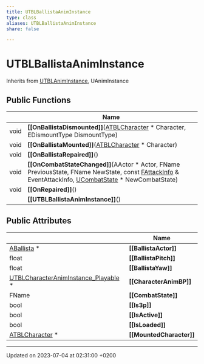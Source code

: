 ```yaml
---
title: UTBLBallistaAnimInstance
type: class
aliases: UTBLBallistaAnimInstance
share: false

---
```


# UTBLBallistaAnimInstance





Inherits from [UTBLAnimInstance](/docs/SDK/Source/Classes/classUTBLAnimInstance.md), UAnimInstance

## Public Functions

|                | Name           |
| -------------- | -------------- |
| void | **[[OnBallistaDismounted]]**([ATBLCharacter](/docs/SDK/Source/Classes/classATBLCharacter.md) * Character, EDismountType DismountType) |
| void | **[[OnBallistaMounted]]**([ATBLCharacter](/docs/SDK/Source/Classes/classATBLCharacter.md) * Character) |
| void | **[[OnBallistaRepaired]]**() |
| void | **[[OnCombatStateChanged]]**(AActor * Actor, FName PreviousState, FName NewState, const [FAttackInfo](/docs/SDK/Source/Classes/structFAttackInfo.md) & EventAttackInfo, [UCombatState](/docs/SDK/Source/Classes/classUCombatState.md) * NewCombatState) |
| void | **[[OnRepaired]]**() |
| | **[[UTBLBallistaAnimInstance]]**() |

## Public Attributes

|                | Name           |
| -------------- | -------------- |
| [ABallista](/docs/SDK/Source/Classes/classABallista.md) * | **[[BallistaActor]]**  |
| float | **[[BallistaPitch]]**  |
| float | **[[BallistaYaw]]**  |
| [UTBLCharacterAnimInstance_Playable](/docs/SDK/Source/Classes/classUTBLCharacterAnimInstance__Playable.md) * | **[[CharacterAnimBP]]**  |
| FName | **[[CombatState]]**  |
| bool | **[[Is3p]]**  |
| bool | **[[IsActive]]**  |
| bool | **[[IsLoaded]]**  |
| [ATBLCharacter](/docs/SDK/Source/Classes/classATBLCharacter.md) * | **[[MountedCharacter]]**  |

-------------------------------

Updated on 2023-07-04 at 02:31:00 +0200
